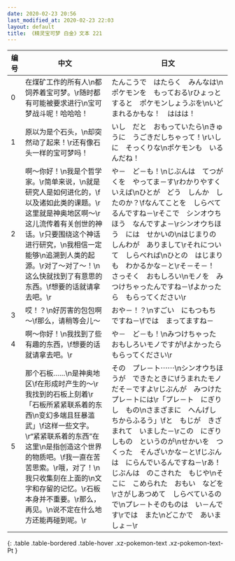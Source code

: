 ```yaml
---
date: 2020-02-23 20:56
last_modified_at: 2020-02-23 22:03
layout: default
title: 《精灵宝可梦 白金》文本 221
---
```

| 编号 | 中文 | 日文 |
| ---- | ---- | ---- |
| 0 | 在煤矿工作的所有人\n都饲养着宝可梦。\r随时都有可能被要求进行\n宝可梦战斗呢！哈哈哈！ | たんこうで　はたらく　みんなは\nポケモンを　もっておる\rひょっとすると　ポケモンしょうぶを\nいどまれるかもな！　ははは！ |
| 1 | 原以为是个石头，\n却突然动了起来！\r还有像石头一样的宝可梦吗！ | いし　だと　おもっていたら\nきゅうに　うごきだしちゃって！\rいしに　そっくりな\nポケモンも　いるんだね！ |
| 2 | 啊～你好！\n我是个哲学家。\r简单来说，\n就是研究人是如何进化的，\f以及诸如此类的课题。\r这里就是神奥地区啊～\r这儿流传着有关创世的神话。\r只要围绕这个神话进行研究，\n我相信一定能够\n追溯到人类的起源。\r对了～对了～！\n这么快就找到了有意思的东西。\f想要的话就请拿去吧。\r | や－　ど－も！\nじぶんは　てつがくを　やってま－す\rわかりやすく　いえば\nひとが　どう　しんか　したのか？\fなんてことを　しらべてるんですね－\rそこで　シンオウちほう　なんですよ－\rシンオウちほう　には　せかいの\nはじまりの　しんわが　ありまして\rそれについて　しらべれば\nひとの　はじまりも　わかるかな－と\rそ－そ－！　さっそく　おもしろい\nモノを　みつけちゃったんですね－\fよかったら　もらってください\r |
| 3 | 哎！？\n好厉害的包包啊～\f那么，请稍等会儿～ | おや－！？\nすごい　にもつもち　ですね－\fでは　まってますね－ |
| 4 | 啊～你好！\n我找到了些有趣的东西，\f想要的话就请拿去吧。\r | や－　ど－も！\nみつけちゃった　おもしろいモノですが\fよかったら　もらってください\r |
| 5 | 那个石板……\n是神奥地区\f在形成时产生的～\r我找到的石板上刻着\r「石板所紧紧联系着的东西\n变幻多端且狂暴滥武」\f这样一些文字。\r“紧紧联系着的东西”在这里\n是指创造这个世界的物质吧。\f我一直在苦苦思索。\r哦，对了！\n我只收集刻在上面的\n文字和存留的记忆。\r石板本身并不重要。\r那么，再见。\n说不定在什么地方还能再碰到呢。\r | その　プレ－ト⋯⋯\nシンオウちほうが　できたときに\fうまれたモノ　だそ－ですよ\rじぶんが　みつけた　プレ－トには\r「プレ－ト　にぎりし　もの\nさまざまに　へんげし　ちからふるう」\fと　もじが　きざまれて　いました－\rこの　にぎりしもの　というのが\nせかいを　つくった　そんざいかな－と\fじぶんは　にらんでいるんですね－\rあ！　じぶんは　のこされた　もじや\nそこに　こめられた　おもい　などを\rさがしあつめて　しらべているので\nプレ－トそのものは　い－んです\rでは　また\nどこかで　あいましょ－\r |
{: .table .table-bordered .table-hover .xz-pokemon-text .xz-pokemon-text-Pt }